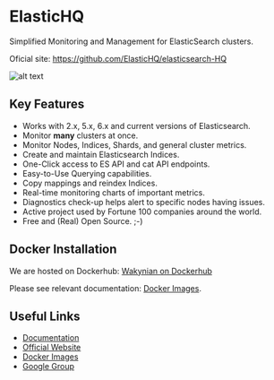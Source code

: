 # ElasticHQ

Simplified Monitoring and Management for ElasticSearch clusters.

Oficial site: https://github.com/ElasticHQ/elasticsearch-HQ

![alt text](https://raw.githubusercontent.com/ElasticHQ/elasticsearch-HQ/master/main_dashboard.png)


## Key Features

* Works with 2.x, 5.x, 6.x and current versions of Elasticsearch. 
* Monitor **many** clusters at once.
* Monitor Nodes, Indices, Shards, and general cluster metrics.
* Create and maintain Elasticsearch Indices.
* One-Click access to ES API and cat API endpoints.
* Easy-to-Use Querying capabilities.
* Copy mappings and reindex Indices.
* Real-time monitoring charts of important metrics.
* Diagnostics check-up helps alert to specific nodes having issues.
* Active project used by Fortune 100 companies around the world.
* Free and (Real) Open Source. ;-)

## Docker Installation

We are hosted on Dockerhub: [Wakynian on Dockerhub](https://hub.docker.com/r/wakynian/arm-elastichq/)

Please see relevant documentation: [Docker Images](http://docs.elastichq.org/installation.html#docker-images).

## Useful Links

* [Documentation](http://docs.elastichq.org)
* [Official Website](http://www.elastichq.org)
* [Docker Images](https://hub.docker.com/r/elastichq/elasticsearch-hq/)
* [Google Group](https://groups.google.com/d/forum/elastichq)


